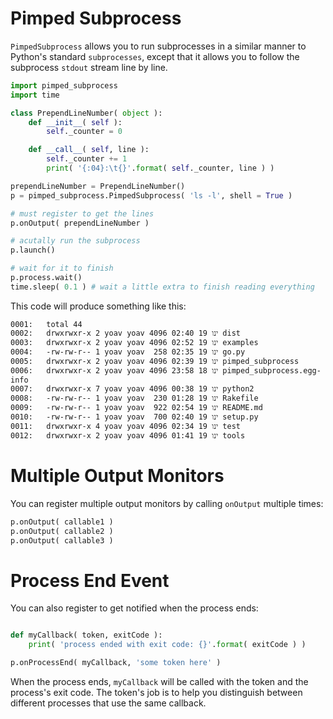 # Pimped Subprocess

`PimpedSubprocess` allows you to run subprocesses in a similar manner to Python's standard `subprocesses`, except that it allows you to follow the subprocess `stdout` stream line by line.

```python
import pimped_subprocess
import time

class PrependLineNumber( object ):
    def __init__( self ):
        self._counter = 0

    def __call__( self, line ):
        self._counter += 1
        print( '{:04}:\t{}'.format( self._counter, line ) )

prependLineNumber = PrependLineNumber()
p = pimped_subprocess.PimpedSubprocess( 'ls -l', shell = True )

# must register to get the lines
p.onOutput( prependLineNumber )

# acutally run the subprocess
p.launch()

# wait for it to finish
p.process.wait()
time.sleep( 0.1 ) # wait a little extra to finish reading everything
```

This code will produce something like this:

    0001:   total 44
    0002:   drwxrwxr-x 2 yoav yoav 4096 ינו 19 02:40 dist
    0003:   drwxrwxr-x 2 yoav yoav 4096 ינו 19 02:52 examples
    0004:   -rw-rw-r-- 1 yoav yoav  258 ינו 19 02:35 go.py
    0005:   drwxrwxr-x 2 yoav yoav 4096 ינו 19 02:39 pimped_subprocess
    0006:   drwxrwxr-x 2 yoav yoav 4096 ינו 18 23:58 pimped_subprocess.egg-info
    0007:   drwxrwxr-x 7 yoav yoav 4096 ינו 19 00:38 python2
    0008:   -rw-rw-r-- 1 yoav yoav  230 ינו 19 01:28 Rakefile
    0009:   -rw-rw-r-- 1 yoav yoav  922 ינו 19 02:54 README.md
    0010:   -rw-rw-r-- 1 yoav yoav  700 ינו 19 02:40 setup.py
    0011:   drwxrwxr-x 4 yoav yoav 4096 ינו 19 02:34 test
    0012:   drwxrwxr-x 2 yoav yoav 4096 ינו 19 01:41 tools


# Multiple Output Monitors

You can register multiple output monitors by calling `onOutput` multiple times:

```python
p.onOutput( callable1 )
p.onOutput( callable2 )
p.onOutput( callable3 )
```

# Process End Event

You can also register to get notified when the process ends:

```python

def myCallback( token, exitCode ):
    print( 'process ended with exit code: {}'.format( exitCode ) )

p.onProcessEnd( myCallback, 'some token here' )
```

When the process ends, `myCallback` will be called with the token and the process's exit code.
The token's job is to help you distinguish between different processes that use the same callback.
